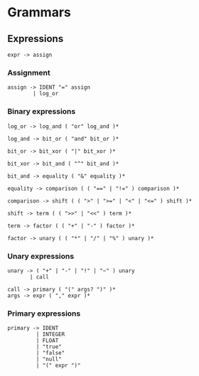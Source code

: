 # Grammars

## Expressions

```
expr -> assign 
```

### Assignment

```
assign -> IDENT "=" assign 
        | log_or
```

### Binary expressions

```
log_or -> log_and ( "or" log_and )*
```

```
log_and -> bit_or ( "and" bit_or )*
```

```
bit_or -> bit_xor ( "|" bit_xor )*
```

```
bit_xor -> bit_and ( "^" bit_and )*
```

```
bit_and -> equality ( "&" equality )* 
```

```
equality -> comparison ( ( "==" | "!=" ) comparison )* 
```

```
comparison -> shift ( ( ">" | ">=" | "<" | "<=" ) shift )* 
```

```
shift -> term ( ( ">>" | "<<" ) term )*
```

```
term -> factor ( ( "+" | "-" ) factor )*
```

```
factor -> unary ( ( "*" | "/" | "%" ) unary )*
```

### Unary expressions

```
unary -> ( "+" | "-" | "!" | "~" ) unary
       | call
```

```
call -> primary ( "(" args? ")" )*
args -> expr ( "," expr )*
```

### Primary expressions

```
primary -> IDENT
         | INTEGER
         | FLOAT
         | "true"
         | "false"
         | "null"
         | "(" expr ")"
```

